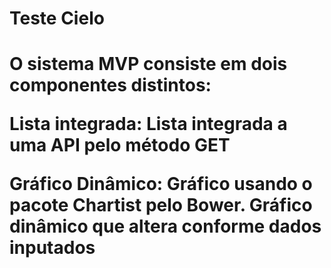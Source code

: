 <h1>Teste Cielo<h1/>

<p>O sistema MVP consiste em dois componentes distintos:</p>

<p><b>Lista integrada:<b/> Lista integrada a uma API pelo  método GET</p>
<p><b>Gráfico Dinâmico:<b/> Gráfico usando o pacote Chartist pelo Bower. Gráfico dinâmico que altera conforme dados inputados</p>